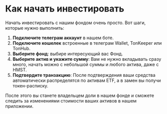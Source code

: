 # Как начать инвестировать

Начать инвестировать с нашим фондом очень просто. Вот шаги, которые нужно выполнить:

1. **Подключите телеграм аккаунт** в нашем боте.
2. **Подключите кошелек** встроенные в телеграм Wallet, TonKeeper или TonHub.
3. **Выберите фонд**: выбире интересующий вас Фонд.
4. **Выберите актив и укажите сумму**: Вам не нужно вкладывать сразу много, начать можно с небольшой суммы и любого актива, даже с HMST.
5. **Подтвердите транзакцию**: После подтверждения ваши средства автоматически распределятся по активам ETF, а в замен вы получи токен-расписку.

После этого вы станете владельцем доли в нашем фонде и сможете следить за изменениями стоимости ваших активов в нашем приложении.
